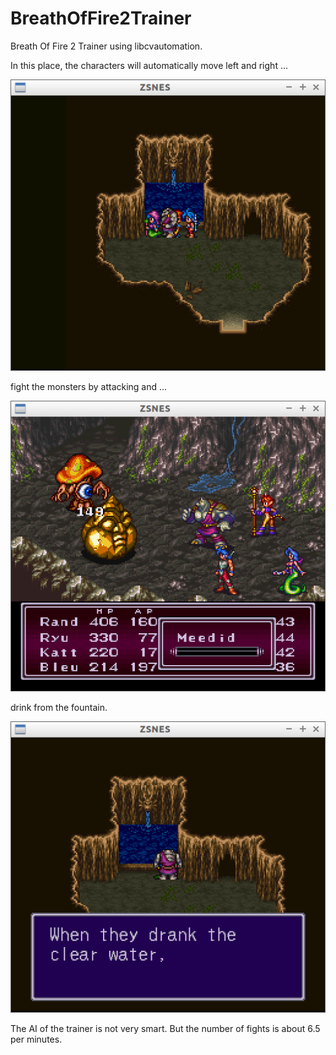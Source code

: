 # BreathOfFire2Trainer

Breath Of Fire 2 Trainer using libcvautomation.

In this place, the characters will automatically move left and right ...

![1](1.png)

fight the monsters by attacking and ...

![2](2.png)

drink from the fountain.

![3](3.png)

The AI of the trainer is not very smart. But the number of fights is about 6.5 per minutes.